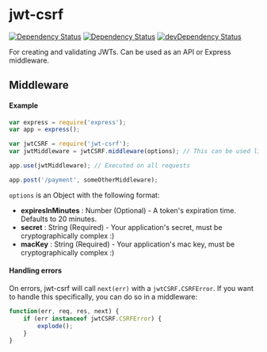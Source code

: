 # jwt-csrf

[![Dependency Status](http://tooling.paypalcorp.com/badges/npm/version/jwt-csrf.svg?style=flat-square)](http://tooling.paypalcorp.com/badges/npm/version/jwt-csrf.svg?style=flat-square)
[![Dependency Status](http://tooling.paypalcorp.com/badges/david/NodeXOShared/jwt-csrf.svg?style=flat-square)](http://tooling.paypalcorp.com/badges/david/NodeXOShared/jwt-csrf.svg?style=flat-square)
[![devDependency Status](http://tooling.paypalcorp.com:/badges/david/dev/NodeXOShared/jwt-csrf.svg?style=flat-square)](http://tooling.paypalcorp.com/badges/david/NodeXOShared/jwt-csrf.svg?style=flat-square)

For creating and validating JWTs.  Can be used as an API or Express middleware.

## Middleware

#### Example

 ```javascript
var express = require('express');
var app = express();

var jwtCSRF = require('jwt-csrf');
var jwtMiddleware = jwtCSRF.middleware(options); // This can be used like any other Express middleware

app.use(jwtMiddleware); // Executed on all requests

app.post('/payment', someOtherMiddleware);
 ```

`options` is an Object with the following format:
* **expiresInMinutes** : Number (Optional) - A token's expiration time.  Defaults to 20 minutes.
* **secret** : String (Required) - Your application's secret, must be cryptographically complex :)
* **macKey** : String (Required) - Your application's mac key, must be cryptographically complex :)

#### Handling errors

On errors, jwt-csrf will call `next(err)` with a `jwtCSRF.CSRFError`. If you want to handle this specifically, you can do so in a middleware:

```javascript
function(err, req, res, next) {
    if (err instanceof jwtCSRF.CSRFError) {
        explode();
    }
}
```
